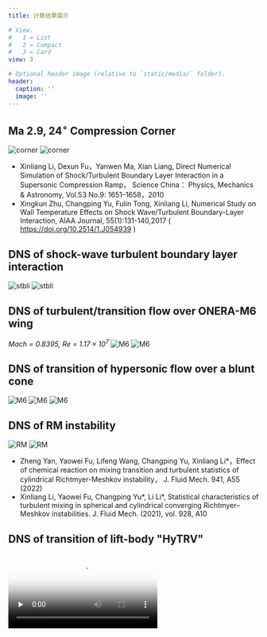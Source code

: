 ```yaml
---
title: 计算结果展示

# View.
#   1 = List
#   2 = Compact
#   3 = Card
view: 3

# Optional header image (relative to `static/media/` folder).
header:
  caption: ''
  image: ''
---
```


## Ma $2.9$, $24^\circ$ Compression Corner
![corner](corner-1.png)
![corner](corner-2.gif)

- Xinliang Li, Dexun Fu，Yanwen Ma, Xian Liang, Direct Numerical Simulation of Shock/Turbulent Boundary Layer Interaction in a Supersonic Compression Ramp， Science China： Physics, Mechanics & Astronomy,  Vol.53 No.9: 1651–1658，2010
- Xingkun Zhu, Changping Yu, Fulin Tong, Xinliang Li, Numerical Study on Wall Temperature Effects on Shock Wave/Turbulent Boundary-Layer Interaction, AIAA Journal, 55(1):131-140,2017  (  https://doi.org/10.2514/1.J054939 )

## DNS of shock-wave turbulent boundary layer interaction
![stbli](stbli.png)
![stbli](stbli-1.gif)

## DNS of turbulent/transition flow over ONERA-M6 wing
_Mach = $0.8395$, Re = $1.17\times 10^7$_
![M6](m6-1.gif)
![M6](m6-2.gif)

## DNS of transition of hypersonic flow over a blunt cone
![M6](cone-1.png)
![M6](cone-2.png)
![M6](cone-3.png)

## DNS of RM instability
![RM](RM-1.gif)
![RM](RM-2.gif)

- Zheng Yan, Yaowei Fu, Lifeng Wang, Changping Yu, Xinliang Li*，Effect of chemical reaction on mixing transition and turbulent statistics of cylindrical Richtmyer-Meshkov instability， J. Fluid  Mech. 941, A55 (2022)
- Xinliang Li, Yaowei Fu, Changping Yu*, Li Li*, Statistical characteristics of turbulent mixing in spherical and cylindrical converging Richtmyer–Meshkov instabilities. J. Fluid Mech. (2021), vol. 928, A10

## DNS of transition of lift-body "HyTRV"
<!-- webm格式 -->
<video id="video" controls="" preload="none" poster="hytrv.png">
      <source id="webm" src="hytrv.webm" type="video/webm">
</videos>

- Han Qi, Xinliang Li, Changping Yu, Fulin Tong, Direct numerical simulation of hypersonic boundary layer transition over a lifting-body model HyTRV, Advances in Aerodynamics 3, 31 (2021)